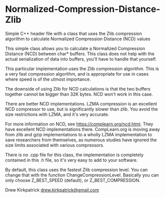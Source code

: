 # Normalized-Compression-Distance-Zlib
Simple C++ header file with a class that uses the Zlib compression algorithm to calculate Normalized Compression Distance (NCD) values



 This simple class allows you to calculate a
   Normalized Compression Distance (NCD) between
   char* buffers. This class does not help with the
   actual serialization of data into buffers, you'll
   have to handle that yourself.

   This particular implementation uses the
   Zlib compression algorithm. This is a very
   fast compression algorithm, and is appropriate
   for use in cases where speed is of the utmost
   importance.

   The downside of using Zlib for NCD calculations
   is that the two buffers together cannot be bigger
   than 32K bytes. NCD won't work in this case.

   There are better NCD implementations. LZMA compression
   is an excellent NCD compressor to use, but is
   significantly slower than zlib. You avoid the
   size restrictions with LZMA, and it's very
   accurate.

   For more information on NCD, see https://complearn.org/ncd.html.
   They have excellent NCD implementations there.
   CompLearn.org is moving away from
   zlib and gzip implementations to
   a wholly LZMA implementation to save researchers from
   themselves, as numerous studies have ignored the size
   limits associated with various compressors.

   There is no .cpp file for this class, the
   implementation is completely contained in this
   .h file, so it's very easy to add to your software.

   By default, this class uses the fastest Zlib
   compression level. You can change that with
   the function ChangeCompressionLevel. Basically
   you can only choose Z_BEST_SPEED (default),
   or Z_BEST_COMPRESSION.

   Drew Kirkpatrick
   drew.kirkpatrick@gmail.com
